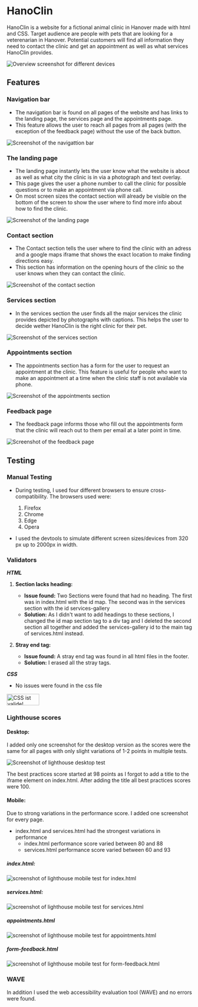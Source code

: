 # HanoClin

HanoClin is a website for a fictional animal clinic in Hanover made with html and CSS. Target audience are people with pets that are looking for a veterenarian in Hanover. Potential customers will find all information they need to contact the clinic and get an appointment as well as what services HanoClin provides.

![Overview screenshot for different devices](docs/responsive.png)

## Features

### Navigation bar
- The navigation bar is found on all pages of the website and has links to the landing page, the services page and the appointments page.
- This feature allows the user to reach all pages from all pages (with the exception of the feedback page) without the use of the back button.

![Screenshot of the navigattion bar](docs/navbar.png)

### The landing page
- The landing page instantly lets the user know what the website is about as well as what city the clinic is in via a photograph and text overlay.
- This page gives the user a phone number to call the clinic for possible questions or to make an appointment via phone call.
- On most screen sizes the contact section will already be visible on the bottom of the screen to show the user where to find more info about how to find the clinic.

![Screenshot of the landing page](docs/landing-page.png)

### Contact section
- The Contact section tells the user where to find the clinic with an adress and a google maps iframe that shows the exact location to make finding directions easy.
- This section has information on the opening hours of the clinic so the user knows when they can contact the clinic.

![Screenshot of the contact section](docs/contact.png)

### Services section
- In the services section the user finds all the major services the clinic provides depicted by photographs with captions. This helps the user to decide wether HanoClin is the right clinic for their pet.

![Screenshot of the services section](docs/services.png)

### Appointments section
- The appointments section has a form for the user to request an appointment at the clinic. This feature is useful for people who want to make an appointment at a time when the clinic staff is not available via phone.

![Screenshot of the appointments section](docs/appointments.png)

### Feedback page
- The feedback page informs those who fill out the appointments form that the clinic will reach out to them per email at a later point in time.

![Screenshot of the feedback page](docs/feedback.png)

## Testing

### Manual Testing
- During testing, I used four different browsers to ensure cross-compatibility. The browsers used were:
    1. Firefox
    2. Chrome
    3. Edge
    4. Opera

- I used the devtools to simulate different screen sizes/devices from 320 px up to 2000px in width.

### Validators

***HTML***
1. **Section lacks heading:**
    - **Issue found:** Two Sections were found that had no heading. The first was in index.html with the id map. The second was in the services section with the id services-gallery
    - **Solution:** As I didn't want to add headings to these sections, I changed the id map section tag to a div tag and I deleted the second section all together and added the services-gallery id to the main tag of services.html instead.

2. **Stray end tag:**
    - **Issue found:** A stray end tag was found in all html files in the footer. 
    - **Solution:** I erased all the stray tags.

***CSS***
- No issues were found in the css file
<p>
    <a href="https://jigsaw.w3.org/css-validator/check/referer">
        <img style="border:0;width:88px;height:31px"
            src="https://jigsaw.w3.org/css-validator/images/vcss"
            alt="CSS ist valide!" />
    </a>
</p>

### Lighthouse scores

#### Desktop:
I added only one screenshot for the desktop version as the scores were the same for all pages with only slight variations of 1-2 points in multiple tests.

![Screenshot of lighthouse desktop test](docs/lighthouse-services.png)

The best practices score started at 98 points as I forgot to add a title to the iframe element on index.html. After adding the title all best practices scores were 100.

#### Mobile:

Due to strong variations in the performance score. I added one screenshot for every page.
- index.html and services.html had the strongest variations in performance
    - index.html performance score varied between 80 and 88
    - services.html performance score varied between 60 and 93

##### index.html:
![screenshot of lighthouse mobile test for index.html](docs/lighthouse-index-mobile.png)

##### services.html:
![screenshot of lighthouse mobile test for services.html](docs/lighthouse-services-mobile.png)

##### appointments.html
![screenshot of lighthouse mobile test for appointments.html](docs/lighthouse-appointments-mobile.png)

##### form-feedback.html
![screenshot of lighthouse mobile test for form-feedback.html](docs/lighthouse-feedback-mobile.png)

### WAVE
In addition I used the web accessibility evaluation tool (WAVE) and no errors were found.